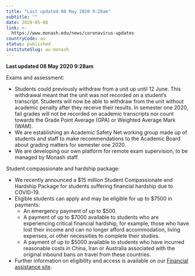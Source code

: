 ```yaml
---
title: "Last updated 08 May 2020 9:28am"
subtitle: ""
date: 2020-05-08
link: >-
  https://www.monash.edu/news/coronavirus-updates
countryCode: au
status: published
instituteSlug: au-monash
---
```

**Last updated 08 May 2020 9:28am**

Exams and assessment:

  * Students could previously withdraw from a unit up until 12 June. This withdrawal meant that the unit was not recorded on a student’s transcript. Students will now be able to withdraw from the unit without academic penalty after they receive their results. In semester one 2020, fail grades will not be recorded on academic transcripts nor count towards the Grade Point Average (GPA) or Weighted Average Mark (WAM).
  * We are establishing an Academic Safety Net working group made up of students and staff to make recommendations to the Academic Board about grading matters for semester one 2020.
  * We are developing our own platform for remote exam supervision, to be managed by Monash staff.



Student compassionate and hardship package:

  * We recently announced a $15 million Student Compassionate and Hardship Package for students suffering financial hardship due to COVID-19.
  * Eligible students can apply and may be eligible for up to $7500 in payments: 
    * An emergency payment of up to $500.
    * A payment of up to $7000 available to students who are experiencing critical financial hardship, for example, those who have lost their income and can no longer afford accommodation, living expenses, or other necessities to complete their studies.
    * A payment of up to $5000 available to students who have incurred reasonable costs in China, Iran or Australia associated with the original inbound bans on travel from these countries.
  * Further information on eligibility and access is available on our [Financial assistance site](https://www.monash.edu/financial-assistance/support/student-grants/compassionate-hardship-package).


